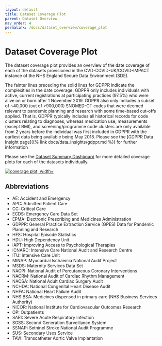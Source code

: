 ```yaml
---
layout: default
title: Dataset Coverage Plot
parent: Dataset Overview
nav_order: 4
permalink: /docs/dataset_overview/coverage_plot
---
```


# Dataset Coverage Plot

The dataset coverage plot provides an overview of the date coverage of each of the datasets provisioned in the CVD-COVID-UK/COVID-IMPACT instance of the NHS England Secure Data Environment (SDE). 

The fainter lines preceding the solid lines for GDPPR indicate the complexities in the date coverage. GDPPR only includes individuals with active, current
registrations at participating practices (97.5%) who were alive on or born after 1 November 2019. GDPPR also only includes a subset of ~40,000 (out of >900,000) SNOMED-CT codes that were deemed relevant to pandemic planning and research with some time-based cut-offs applied. That is, GDPPR typically includes all historical records for code clusters relating to diagnoses, whereas medication use, measurements (except BMI), and screening/programme code clusters are only available from 2 years before the individual was first included in GDPPR with the earliest data being available being May 2018. Please see the [GDPPR Data Insight page]({% link docs/data_insights/gdppr.md %}) for further information

Please see the <a href="https://bhfdatasciencecentre.org/dashboard/" target="_blank">Dataset Summary Dashboard</a> for more detailed coverage plots for each of the datasets individually.


<a href="https://bhfdsc.github.io/documentation/assets/images/dataset_coverage_plot.png" target="_blank">
  <img src="https://bhfdsc.github.io/documentation/assets/images/dataset_coverage_plot.png" alt="coverage plot, width="500">
</a>


## Abbreviations

- AE: Accident and Emergency
- APC: Admitted Patient Care
- CC: Critical Care
- ECDS: Emergency Care Data Set
- EPMA: Electronic Prescribing and Medicines Administration
- GDPPR: General Practice Extraction Service (GPES) Data for Pandemic Planning and Research
- HES: Hospital Episode Statistics
- HDU: High Dependency Unit
- IAPT: Improving Access to Psychological Therapies
- ICNARC: Intensive Care National Audit and Research Centre
- ITU: Intensive Care Unit
- MINAP: Myocardial Ischaemia National Audit Project 
- MSDS: Maternity Services Data Set
- NACPI: National Audit of Percutaneous Coronary Interventions
- NACRM: National Audit of Cardiac Rhythm Management
- NACSA: National Adult Cardiac Surgery Audit
- NCHDA: National Congenital Heart Disease Audit
- NHFA: National Heart Failure Audit
- NHS BSA: Medicines dispensed in primary care (NHS Business Services Authority)
- NICOR: National Institute for Cardiovascular Outcomes Research
- OP: Outpatients
- SARI: Severe Acute Respiratory Infection
- SGSS: Second Generation Surveillance System
- SSNAP: Setninel Stroke National Audit Programme
- SUS: Secondary Uses Service
- TAVI: Transcatheter Aortic Valve Implantation








